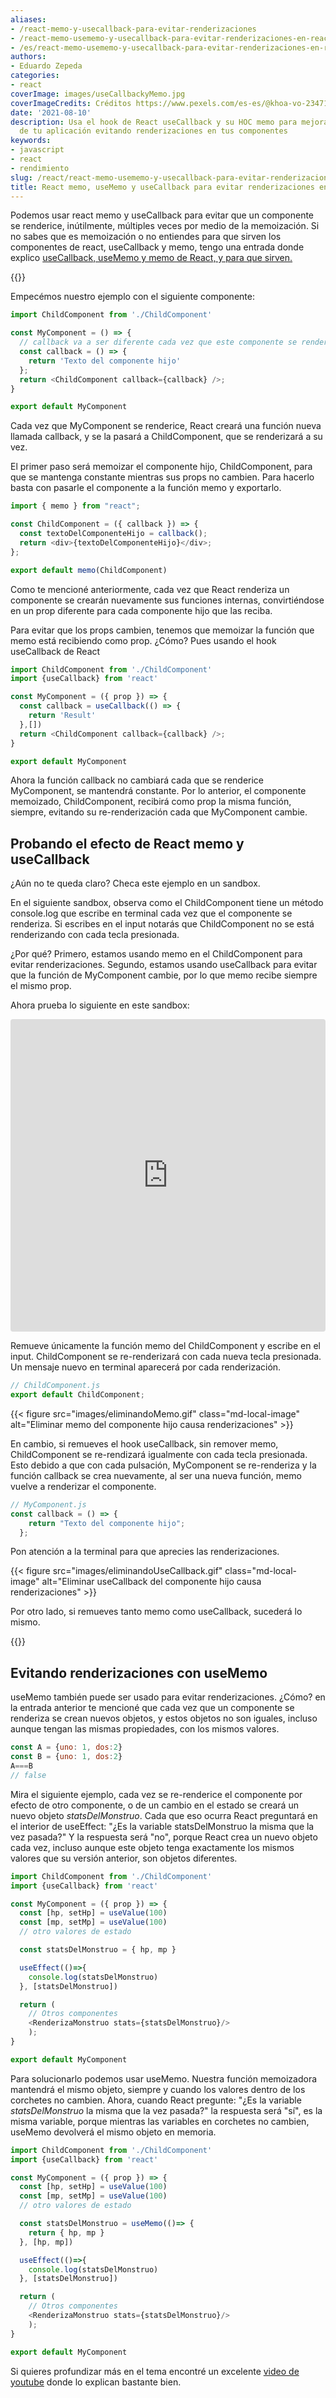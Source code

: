 ```yaml
---
aliases:
- /react-memo-y-usecallback-para-evitar-renderizaciones
- /react-memo-usememo-y-usecallback-para-evitar-renderizaciones-en-react
- /es/react-memo-usememo-y-usecallback-para-evitar-renderizaciones-en-react/
authors:
- Eduardo Zepeda
categories:
- react
coverImage: images/useCallbackyMemo.jpg
coverImageCredits: Créditos https://www.pexels.com/es-es/@khoa-vo-2347168/
date: '2021-08-10'
description: Usa el hook de React useCallback y su HOC memo para mejorar el rendimiento
  de tu aplicación evitando renderizaciones en tus componentes
keywords:
- javascript
- react
- rendimiento
slug: /react/react-memo-usememo-y-usecallback-para-evitar-renderizaciones-en-react/
title: React memo, useMemo y useCallback para evitar renderizaciones en React
---
```


Podemos usar react memo y useCallback para evitar que un componente se renderice, inútilmente, múltiples veces por medio de la memoización. Si no sabes que es memoización o no entiendes para que sirven los componentes de react, useCallback y memo, tengo una entrada donde explico [useCallback, useMemo y memo de React, y para que sirven.](/es/react/react-usecallback-usememo-y-memo-diferencias-y-usos/)

{{<box message="A partir de React 19 todos estos hooks quedan obsoletos, por lo que solamente utiliza este post a manera de referencia para versiones legacy de React, por favor no implementes estos hooks en tu aplicación" type="error">}}

Empecémos nuestro ejemplo con el siguiente componente:

```javascript
import ChildComponent from './ChildComponent'

const MyComponent = () => {
  // callback va a ser diferente cada vez que este componente se renderice
  const callback = () => {
    return 'Texto del componente hijo'
  };
  return <ChildComponent callback={callback} />;
}

export default MyComponent
```

Cada vez que MyComponent se renderice, React creará una función nueva llamada callback, y se la pasará a ChildComponent, que se renderizará a su vez.

El primer paso será memoizar el componente hijo, ChildComponent, para que se mantenga constante mientras sus props no cambien. Para hacerlo basta con pasarle el componente a la función memo y exportarlo.

```javascript
import { memo } from "react";

const ChildComponent = ({ callback }) => {
  const textoDelComponenteHijo = callback();
  return <div>{textoDelComponenteHijo}</div>;
};

export default memo(ChildComponent)
```

Como te mencioné anteriormente, cada vez que React renderiza un componente se crearán nuevamente sus funciones internas, convirtiéndose en un prop diferente para cada componente hijo que las reciba.

Para evitar que los props cambien, tenemos que memoizar la función que memo está recibiendo como prop. ¿Cómo? Pues usando el hook useCallback de React

```javascript
import ChildComponent from './ChildComponent'
import {useCallback} from 'react'

const MyComponent = ({ prop }) => {
  const callback = useCallback(() => {
    return 'Result'
  },[])
  return <ChildComponent callback={callback} />;
}

export default MyComponent
```

Ahora la función callback no cambiará cada que se renderice MyComponent, se mantendrá constante. Por lo anterior, el componente memoizado, ChildComponent, recibirá como prop la misma función, siempre, evitando su re-renderización cada que MyComponent cambie.

## Probando el efecto de React memo y useCallback

¿Aún no te queda claro? Checa este ejemplo en un sandbox.

En el siguiente sandbox, observa como el ChildComponent tiene un método console.log que escribe en terminal cada vez que el componente se renderiza. Si escribes en el input notarás que ChildComponent no se está renderizando con cada tecla presionada.

¿Por qué? Primero, estamos usando memo en el ChildComponent para evitar renderizaciones. Segundo, estamos usando useCallback para evitar que la función de MyComponent cambie, por lo que memo recibe siempre el mismo prop.

Ahora prueba lo siguiente en este sandbox:

<iframe src="https://codesandbox.io/embed/sad-almeida-17zgt?autoresize=1&amp;expanddevtools=1&amp;fontsize=14&amp;module=%2Fsrc%2FChildComponent.js&amp;moduleview=1&amp;theme=dark" style="width:100%; height:500px; border:0; border-radius: 4px; overflow:hidden;" title="sad-almeida-17zgt" allow="accelerometer; ambient-light-sensor; camera; encrypted-media; geolocation; gyroscope; hid; microphone; midi; payment; usb; vr; xr-spatial-tracking" sandbox="allow-forms allow-modals allow-popups allow-presentation allow-same-origin allow-scripts"></iframe>

Remueve únicamente la función memo del ChildComponent y escribe en el input. ChildComponent se re-renderizará con cada nueva tecla presionada. Un mensaje nuevo en terminal aparecerá por cada renderización.

```javascript
// ChildComponent.js
export default ChildComponent;
```

{{< figure src="images/eliminandoMemo.gif" class="md-local-image" alt="Eliminar memo del componente hijo causa renderizaciones" >}}

En cambio, si remueves el hook useCallback, sin remover memo, ChildComponent se re-rendizará igualmente con cada tecla presionada. Esto debido a que con cada pulsación, MyComponent se re-renderiza y la función callback se crea nuevamente, al ser una nueva función, memo vuelve a renderizar el componente.

```javascript
// MyComponent.js
const callback = () => {
    return "Texto del componente hijo";
  };
```

Pon atención a la terminal para que aprecies las renderizaciones.

{{< figure src="images/eliminandoUseCallback.gif" class="md-local-image" alt="Eliminar useCallback del componente hijo causa renderizaciones" >}}

Por otro lado, si remueves tanto memo como useCallback, sucederá lo mismo.

{{<ad>}}

## Evitando renderizaciones con useMemo

useMemo también puede ser usado para evitar renderizaciones. ¿Cómo? en la entrada anterior te mencioné que cada vez que un componente se renderiza se crean nuevos objetos, y estos objetos no son iguales, incluso aunque tengan las mismas propiedades, con los mismos valores.

```javascript
const A = {uno: 1, dos:2}
const B = {uno: 1, dos:2}
A===B
// false
```

Mira el siguiente ejemplo, cada vez se re-renderice el componente por efecto de otro componente, o de un cambio en el estado se creará un nuevo objeto *statsDelMonstruo*. Cada  que eso ocurra React preguntará en el interior de useEffect: "¿Es la variable statsDelMonstruo la misma que la vez pasada?" Y la respuesta será "no", porque React crea un nuevo objeto cada vez, incluso aunque este objeto tenga exactamente los mismos valores que su versión anterior, son objetos diferentes.

```javascript
import ChildComponent from './ChildComponent'
import {useCallback} from 'react'

const MyComponent = ({ prop }) => {
  const [hp, setHp] = useValue(100)
  const [mp, setMp] = useValue(100)
  // otro valores de estado

  const statsDelMonstruo = { hp, mp }

  useEffect(()=>{
    console.log(statsDelMonstruo)
  }, [statsDelMonstruo])

  return (
    // Otros componentes
    <RenderizaMonstruo stats={statsDelMonstruo}/>
    );
}

export default MyComponent
```

Para solucionarlo podemos usar useMemo. Nuestra función memoizadora mantendrá el mismo objeto, siempre y cuando los valores dentro de los corchetes no cambien. Ahora, cuando React pregunte: "¿Es la variable *statsDelMonstruo* la misma que la vez pasada?" la respuesta será "sí", es la misma variable, porque mientras las variables en corchetes no cambien, useMemo devolverá el mismo objeto en memoria.

```javascript
import ChildComponent from './ChildComponent'
import {useCallback} from 'react'

const MyComponent = ({ prop }) => {
  const [hp, setHp] = useValue(100)
  const [mp, setMp] = useValue(100)
  // otro valores de estado

  const statsDelMonstruo = useMemo(()=> {
    return { hp, mp }
  }, [hp, mp])

  useEffect(()=>{
    console.log(statsDelMonstruo)
  }, [statsDelMonstruo])

  return (
    // Otros componentes
    <RenderizaMonstruo stats={statsDelMonstruo}/>
    );
}

export default MyComponent
```

Si quieres profundizar más en el tema encontré un excelente [video de youtube](https://www.youtube.com/watch?v=uojLJFt9SzY) donde lo explican bastante bien.